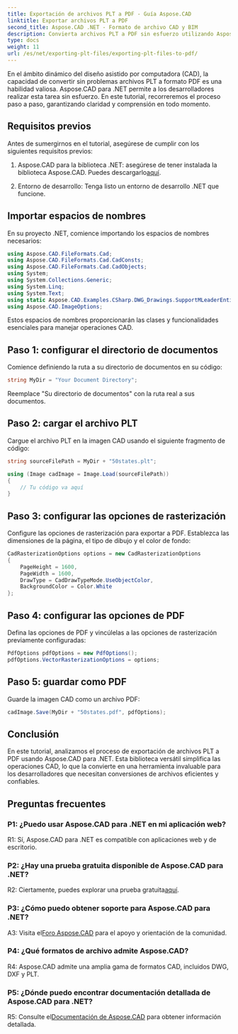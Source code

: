 ```yaml
---
title: Exportación de archivos PLT a PDF - Guía Aspose.CAD
linktitle: Exportar archivos PLT a PDF
second_title: Aspose.CAD .NET - Formato de archivo CAD y BIM
description: Convierta archivos PLT a PDF sin esfuerzo utilizando Aspose.CAD para .NET. Siga nuestra guía paso a paso para una integración perfecta y resultados confiables.
type: docs
weight: 11
url: /es/net/exporting-plt-files/exporting-plt-files-to-pdf/
---
```

En el ámbito dinámico del diseño asistido por computadora (CAD), la capacidad de convertir sin problemas archivos PLT a formato PDF es una habilidad valiosa. Aspose.CAD para .NET permite a los desarrolladores realizar esta tarea sin esfuerzo. En este tutorial, recorreremos el proceso paso a paso, garantizando claridad y comprensión en todo momento.

## Requisitos previos

Antes de sumergirnos en el tutorial, asegúrese de cumplir con los siguientes requisitos previos:

1.  Aspose.CAD para la biblioteca .NET: asegúrese de tener instalada la biblioteca Aspose.CAD. Puedes descargarlo[aquí](https://releases.aspose.com/cad/net/).

2. Entorno de desarrollo: Tenga listo un entorno de desarrollo .NET que funcione.

## Importar espacios de nombres

En su proyecto .NET, comience importando los espacios de nombres necesarios:

```csharp
using Aspose.CAD.FileFormats.Cad;
using Aspose.CAD.FileFormats.Cad.CadConsts;
using Aspose.CAD.FileFormats.Cad.CadObjects;
using System;
using System.Collections.Generic;
using System.Linq;
using System.Text;
using static Aspose.CAD.Examples.CSharp.DWG_Drawings.SupportMLeaderEntityForDWGFormat;
using Aspose.CAD.ImageOptions;
```

Estos espacios de nombres proporcionarán las clases y funcionalidades esenciales para manejar operaciones CAD.

## Paso 1: configurar el directorio de documentos

Comience definiendo la ruta a su directorio de documentos en su código:

```csharp
string MyDir = "Your Document Directory";
```

Reemplace "Su directorio de documentos" con la ruta real a sus documentos.

## Paso 2: cargar el archivo PLT

Cargue el archivo PLT en la imagen CAD usando el siguiente fragmento de código:

```csharp
string sourceFilePath = MyDir + "50states.plt";

using (Image cadImage = Image.Load(sourceFilePath))
{
    // Tu código va aquí
}
```

## Paso 3: configurar las opciones de rasterización

Configure las opciones de rasterización para exportar a PDF. Establezca las dimensiones de la página, el tipo de dibujo y el color de fondo:

```csharp
CadRasterizationOptions options = new CadRasterizationOptions
{
    PageHeight = 1600,
    PageWidth = 1600,
    DrawType = CadDrawTypeMode.UseObjectColor,
    BackgroundColor = Color.White
};
```

## Paso 4: configurar las opciones de PDF

Defina las opciones de PDF y vincúlelas a las opciones de rasterización previamente configuradas:

```csharp
PdfOptions pdfOptions = new PdfOptions();
pdfOptions.VectorRasterizationOptions = options;
```

## Paso 5: guardar como PDF

Guarde la imagen CAD como un archivo PDF:

```csharp
cadImage.Save(MyDir + "50states.pdf", pdfOptions);
```

## Conclusión

En este tutorial, analizamos el proceso de exportación de archivos PLT a PDF usando Aspose.CAD para .NET. Esta biblioteca versátil simplifica las operaciones CAD, lo que la convierte en una herramienta invaluable para los desarrolladores que necesitan conversiones de archivos eficientes y confiables.

## Preguntas frecuentes

### P1: ¿Puedo usar Aspose.CAD para .NET en mi aplicación web?

R1: Sí, Aspose.CAD para .NET es compatible con aplicaciones web y de escritorio.

### P2: ¿Hay una prueba gratuita disponible de Aspose.CAD para .NET?

 R2: Ciertamente, puedes explorar una prueba gratuita[aquí](https://releases.aspose.com/).

### P3: ¿Cómo puedo obtener soporte para Aspose.CAD para .NET?

 A3: Visita el[Foro Aspose.CAD](https://forum.aspose.com/c/cad/19) para el apoyo y orientación de la comunidad.

### P4: ¿Qué formatos de archivo admite Aspose.CAD?

R4: Aspose.CAD admite una amplia gama de formatos CAD, incluidos DWG, DXF y PLT.

### P5: ¿Dónde puedo encontrar documentación detallada de Aspose.CAD para .NET?

 R5: Consulte el[Documentación de Aspose.CAD](https://reference.aspose.com/cad/net/) para obtener información detallada.